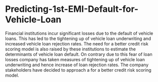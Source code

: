 # Predicting-1st-EMI-Default-for-Vehicle-Loan
Financial institutions incur significant losses due to the default of vehicle loans. This has led to the tightening up of vehicle loan underwriting and increased vehicle loan rejection rates. The need for a better credit risk scoring model is also raised by these institutions to estimate the determinants of vehicle loan default.
On contrary due to this fear of loan losses company has taken measures of tightening up of vehicle loan underwriting and hence increase of loan rejection rates. The company stakeholders have decided to approach a for a better credit risk scoring model.
